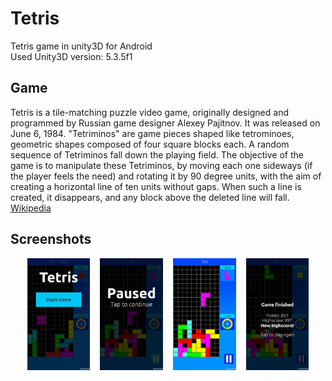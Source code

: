 # Tetris
Tetris game in unity3D for Android </br>
Used Unity3D version: 5.3.5f1

## Game
Tetris is a tile-matching puzzle video game, originally designed and programmed by Russian game designer Alexey Pajitnov. It was released on June 6, 1984. "Tetriminos" are game pieces shaped like tetrominoes, geometric shapes composed of four square blocks each. A random sequence of Tetriminos fall down the playing field. The objective of the game is to manipulate these Tetriminos, by moving each one sideways (if the player feels the need) and rotating it by 90 degree units, with the aim of creating a horizontal line of ten units without gaps. When such a line is created, it disappears, and any block above the deleted line will fall.
[Wikipedia](https://en.wikipedia.org/wiki/Tetris)

## Screenshots
<div align="center">
        <img width="20%" src="Screenshots/1.png" alt="List screen" title="Main Menu"</img>
        <img height="0" width="8px">
        <img width="20%" src="Screenshots/2.png" alt="List screen" title="Game paused"></img>
        <img height="0" width="8px">
        <img width="20%" src="Screenshots/3.png" alt="List screen" title="Game"></img>
        <img height="0" width="8px">
        <img width="20%" src="Screenshots/5.png" alt="List screen" title="Game finished"></img>
</div>
